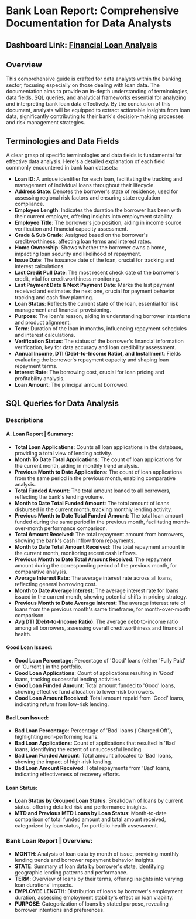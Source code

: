 # Bank Loan Report: Comprehensive Documentation for Data Analysts

## Dashboard Link: [Financial Loan Analysis](https://app.powerbi.com/view?r=eyJrIjoiOTQ1YjllODUtMDhlMC00MmEzLThlYTItODMyMGFkM2Y0NTYxIiwidCI6IjY4ZjM4MWUzLTQ2ZGEtNDdiOS1iYTU3LTZmMzIyYjhmMGRhMSIsImMiOjN9&pageName=ReportSection)
## Overview

This comprehensive guide is crafted for data analysts within the banking sector, focusing especially on those dealing with loan data. The documentation aims to provide an in-depth understanding of terminologies, data fields, SQL queries, and analytical frameworks essential for analyzing and interpreting bank loan data effectively. By the conclusion of this document, analysts will be equipped to extract actionable insights from loan data, significantly contributing to their bank's decision-making processes and risk management strategies.

## Terminologies and Data Fields

A clear grasp of specific terminologies and data fields is fundamental for effective data analysis. Here's a detailed explanation of each field commonly encountered in bank loan datasets:

- **Loan ID**: A unique identifier for each loan, facilitating the tracking and management of individual loans throughout their lifecycle.
- **Address State**: Denotes the borrower's state of residence, used for assessing regional risk factors and ensuring state regulation compliance.
- **Employee Length**: Indicates the duration the borrower has been with their current employer, offering insights into employment stability.
- **Employee Title**: The borrower's job position, aiding in income source verification and financial capacity assessment.
- **Grade & Sub Grade**: Assigned based on the borrower's creditworthiness, affecting loan terms and interest rates.
- **Home Ownership**: Shows whether the borrower owns a home, impacting loan security and likelihood of repayment.
- **Issue Date**: The issuance date of the loan, crucial for tracking and interest calculations.
- **Last Credit Pull Date**: The most recent check date of the borrower's credit, vital for creditworthiness monitoring.
- **Last Payment Date & Next Payment Date**: Marks the last payment received and estimates the next one, crucial for payment behavior tracking and cash flow planning.
- **Loan Status**: Reflects the current state of the loan, essential for risk management and financial provisioning.
- **Purpose**: The loan's reason, aiding in understanding borrower intentions and product alignment.
- **Term**: Duration of the loan in months, influencing repayment schedules and interest calculations.
- **Verification Status**: The status of the borrower's financial information verification, key for data accuracy and loan credibility assessment.
- **Annual Income, DTI (Debt-to-Income Ratio), and Installment**: Fields evaluating the borrower's repayment capacity and shaping loan repayment terms.
- **Interest Rate**: The borrowing cost, crucial for loan pricing and profitability analysis.
- **Loan Amount**: The principal amount borrowed.

## SQL Queries for Data Analysis

### Descriptions

#### A. Loan Report | Summary:

- **Total Loan Applications**: Counts all loan applications in the database, providing a total view of lending activity.
- **Month To Date Total Applications**: The count of loan applications for the current month, aiding in monthly trend analysis.
- **Previous Month to Date Applications**: The count of loan applications from the same period in the previous month, enabling comparative analysis.
- **Total Funded Amount**: The total amount loaned to all borrowers, reflecting the bank's lending volume.
- **Month to Date Total Funded Amount**: The total amount of loans disbursed in the current month, tracking monthly lending activity.
- **Previous Month to Date Total Funded Amount**: The total loan amount funded during the same period in the previous month, facilitating month-over-month performance comparison.
- **Total Amount Received**: The total repayment amount from borrowers, showing the bank's cash inflow from repayments.
- **Month to Date Total Amount Received**: The total repayment amount in the current month, monitoring recent cash inflows.
- **Previous Month to Date Total Amount Received**: The repayment amount during the corresponding period of the previous month, for comparative analysis.
- **Average Interest Rate**: The average interest rate across all loans, reflecting general borrowing cost.
- **Month to Date Average Interest**: The average interest rate for loans issued in the current month, showing potential shifts in pricing strategy.
- **Previous Month to Date Average Interest**: The average interest rate of loans from the previous month's same timeframe, for month-over-month comparison.
- **Avg DTI (Debt-to-Income Ratio)**: The average debt-to-income ratio among all borrowers, assessing overall creditworthiness and financial health.

#### Good Loan Issued:

- **Good Loan Percentage**: Percentage of 'Good' loans (either 'Fully Paid' or 'Current') in the portfolio.
- **Good Loan Applications**: Count of applications resulting in 'Good' loans, tracking successful lending activities.
- **Good Loan Funded Amount**: Total amount funded to 'Good' loans, showing effective fund allocation to lower-risk borrowers.
- **Good Loan Amount Received**: Total amount repaid from 'Good' loans, indicating return from low-risk lending.

#### Bad Loan Issued:

- **Bad Loan Percentage**: Percentage of 'Bad' loans ('Charged Off'), highlighting non-performing loans.
- **Bad Loan Applications**: Count of applications that resulted in 'Bad' loans, identifying the extent of unsuccessful lending.
- **Bad Loan Funded Amount**: Total amount allocated to 'Bad' loans, showing the impact of high-risk lending.
- **Bad Loan Amount Received**: Total repayments from 'Bad' loans, indicating effectiveness of recovery efforts.

#### Loan Status:

- **Loan Status by Grouped Loan Status**: Breakdown of loans by current status, offering detailed risk and performance insights.
- **MTD and Previous MTD Loans by Loan Status**: Month-to-date comparison of total funded amount and total amount received, categorized by loan status, for portfolio health assessment.

### Bank Loan Report | Overview:

- **MONTH**: Analysis of loan data by month of issue, providing monthly lending trends and borrower repayment behavior insights.
- **STATE**: Summary of loan data by borrower's state, identifying geographic lending patterns and performance.
- **TERM**: Overview of loans by their terms, offering insights into varying loan durations' impacts.
- **EMPLOYEE LENGTH**: Distribution of loans by borrower's employment duration, assessing employment stability's effect on loan viability.
- **PURPOSE**: Categorization of loans by stated purpose, revealing borrower intentions and preferences.
